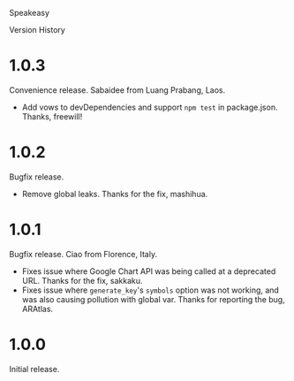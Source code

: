 Speakeasy

Version History

1.0.3
=====

Convenience release. Sabaidee from Luang Prabang, Laos.

- Add vows to devDependencies and support `npm test` in package.json. Thanks, freewill!

1.0.2
=====

Bugfix release.

- Remove global leaks. Thanks for the fix, mashihua.

1.0.1
=====

Bugfix release. Ciao from Florence, Italy.

- Fixes issue where Google Chart API was being called at a deprecated URL. Thanks for the fix, sakkaku.
- Fixes issue where `generate_key`'s `symbols` option was not working, and was also causing pollution with global var. Thanks for reporting the bug, ARAtlas.

1.0.0
=====

Initial release.
